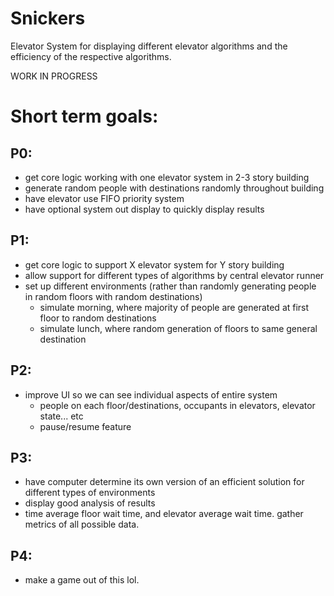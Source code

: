 # Snickers 

Elevator System for displaying different elevator algorithms and the efficiency of the respective algorithms.

WORK IN PROGRESS

# Short term goals:
## P0:
* get core logic working with one elevator system in 2-3 story building
* generate random people with destinations randomly throughout building
* have elevator use FIFO priority system
* have optional system out display to quickly display results

## P1:
* get core logic to support X elevator system for Y story building
* allow support for different types of algorithms by central elevator runner
* set up different environments (rather than randomly generating people in random floors with random destinations)
  * simulate morning, where majority of people are generated at first floor to random destinations
  * simulate lunch, where random generation of floors to same general destination

## P2:
* improve UI so we can see individual aspects of entire system
  * people on each floor/destinations, occupants in elevators, elevator state... etc
  * pause/resume feature

## P3:
* have computer determine its own version of an efficient solution for different types of environments
* display good analysis of results
* time average floor wait time, and elevator average wait time. gather metrics of all possible data.

## P4:
* make a game out of this lol.
